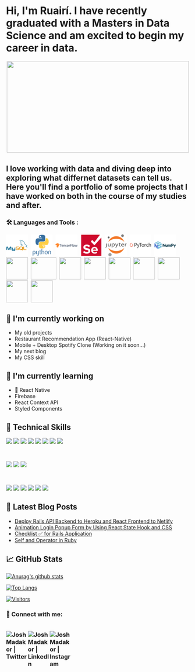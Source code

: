 <h1>Hi, I'm Ruairí. I have recently graduated with a Masters in Data Science and am excited to begin my career in data.</h1>

<div align="center">
  <img src="https://media.giphy.com/media/dWesBcTLavkZuG35MI/giphy.gif" width="500" height="250"/>
</div>

<h2>I love working with data and diving deep into exploring what differnet datasets can tell us. 
Here you'll find a portfolio of some projects that I have worked on both in the course of my studies and after.</h2> 

### :hammer_and_wrench: Languages and Tools :
<div>
    <img src="https://github.com/devicons/devicon/blob/master/icons/mysql/mysql-original-wordmark.svg" title="MySQL"  alt="MySQL" width="60" height="60"/>&nbsp;
    <img src="https://github.com/devicons/devicon/blob/master/icons/python/python-original-wordmark.svg" title="Python" alt="Python" width="60" height="60"/>&nbsp;
    <img src="https://github.com/devicons/devicon/blob/master/icons/tensorflow/tensorflow-original-wordmark.svg" title="Tensorflow" alt="TensorFlow" width="60" height="60"/>&nbsp;
    <img src="https://github.com/devicons/devicon/blob/master/icons/selenium/selenium-original.svg" width="60" height="60"/>&nbsp;
    <img src="https://github.com/devicons/devicon/blob/master/icons/jupyter/jupyter-original-wordmark.svg" width="60" height="60" />&nbsp;
    <img src="https://github.com/devicons/devicon/blob/master/icons/pytorch/pytorch-original-wordmark.svg" width="60" height="60" />&nbsp;
    <img src="https://github.com/devicons/devicon/blob/master/icons/numpy/numpy-original-wordmark.svg" width="60" height="60" />&nbsp;
    <img src="https://seaborn.pydata.org/_images/logo-wide-lightbg.svg" width="60" height="60" />&nbsp;
    <img src="https://upload.wikimedia.org/wikipedia/commons/8/87/Sql_data_base_with_logo.png" width="70" height="60" />&nbsp;
    <img src="https://upload.wikimedia.org/wikipedia/commons/e/ed/Pandas_logo.svg" width="60" height="60" />&nbsp;
    <img src="https://i0.wp.com/lifewithdata.com/wp-content/uploads/2022/02/matplotlib_logo.jpeg?resize=800%2C261&ssl=1" width="60" height="60" />&nbsp;
    <img src="https://upload.wikimedia.org/wikipedia/commons/3/34/Microsoft_Office_Excel_%282019%E2%80%93present%29.svg" width="60" height="60" />&nbsp;
    <img src="" width="60" height="60" />&nbsp;
    <img src="" width="60" height="60" />&nbsp;
    <img src="" width="60" height="60" />&nbsp;
    <img src="" width="60" height="60" />&nbsp;



</div>

## 🔭 I'm currently working on


- My old projects
- Restaurant Recommendation App (React-Native)
- Mobile + Desktop Spotify Clone (Working on it soon...)
- My next blog
- My CSS skill

## 🌱 I'm currently learning

- 📱 React Native
- Firebase
- React Context API
- Styled Components  

## 💼 Technical Skills

![](https://img.shields.io/badge/Code-React-informational?style=flat&logo=react&color=61DAFB)
![](https://img.shields.io/badge/Code-Redux-informational?style=flat&logo=Redux&color=764ABC)
![](https://img.shields.io/badge/Code-JavaScript-informational?style=flat&logo=JavaScript&color=F7DF1E)
![](https://img.shields.io/badge/Code-Ruby-informational?style=flat&logo=Ruby&color=CC342D)
![](https://img.shields.io/badge/Code-Ruby_on_Rails-informational?style=flat&logo=Ruby-On-Rails&color=CC0000)
![](https://img.shields.io/badge/Code-HTML5-informational?style=flat&logo=HTML5&color=E34F26)
![](https://img.shields.io/badge/Code-PostgreSQL-informational?style=flat&logo=PostgreSQL&color=336791)
![](https://img.shields.io/badge/Code-SQLite-informational?style=flat&logo=SQLite&color=003B57)

</br>

![](https://img.shields.io/badge/Style-Bootstrap-informational?style=flat&logo=Bootstrap&color=7952B3)
![](https://img.shields.io/badge/Style-CSS3-informational?style=flat&logo=CSS3&color=1572B6)
![](https://img.shields.io/badge/Style-styled--components-informational?style=flat&logo=styled-components&color=DB7093)


</br>

![](https://img.shields.io/badge/Tools-Figma-informational?style=flat&logo=Figma&color=F24E1E)
![](https://img.shields.io/badge/Tools-NPM-informational?style=flat&logo=NPM&color=CB3837)
![](https://img.shields.io/badge/Tools-Heroku-informational?style=flat&logo=Heroku&color=430098)
![](https://img.shields.io/badge/Tools-Netlify-informational?style=flat&logo=netlify&color=00C7B7)
![](https://img.shields.io/badge/Tools-Git-informational?style=flat&logo=Git&color=F05032)
![](https://img.shields.io/badge/Tools-GitHub-informational?style=flat&logo=GitHub&color=181717)

## 📝 Latest Blog Posts

- [Deploy Rails API Backend to Heroku and React Frontend to Netlify](https://yushi95.medium.com/deploy-rails-api-backend-to-heroku-and-react-frontend-to-netlify-b515239d5022)
- [Animation Login Popup Form by Using React State Hook and CSS](https://medium.com/geekculture/animation-login-popup-form-by-using-react-state-hook-and-css-7ecf803f1fa9)
- [Checklist ✅ for Rails Application](https://yushi95.medium.com/checklist-for-rails-application-30868cb4f48b)
- [Self and Operator in Ruby](https://blog.usejournal.com/self-in-ruby-5e8a91fa4602)

## 📈 GitHub Stats 

[![Anurag's github stats](https://github-readme-stats.vercel.app/api?username=ruairi-mcc)](https://github.com/ruairi-mcc)

[![Top Langs](https://github-readme-stats.vercel.app/api/top-langs/?username=ruairi-mcc&layout=compact)](https://github.com/ruairi-mcc)

[![Visitors](https://visitor-badge.glitch.me/badge?page_id=yushi1007.yushi1007)](https://www.yushi.dev/)

<h3> 🤝 Connect with me:
  <br>
  <br>

[<img align="left" alt="JoshMadakor | Twitter" width="60px" src="https://cdn.jsdelivr.net/npm/simple-icons@v3/icons/twitter.svg" />][twitter]
[<img align="left" alt="JoshMadakor | LinkedIn" width="60px" src="https://cdn.jsdelivr.net/npm/simple-icons@v3/icons/linkedin.svg" />][linkedin]
[<img align="left" alt="JoshMadakor | Instagram" width="60px" src="https://cdn.jsdelivr.net/npm/simple-icons@v3/icons/instagram.svg" />][instagram]

[twitter]: https://twitter.com/ruairi_mcc
[instagram]: https://www.instagram.com/ruairi_mcc/
[linkedin]: https://www.linkedin.com/in/ruair%C3%AD-mcc/
</h3>
